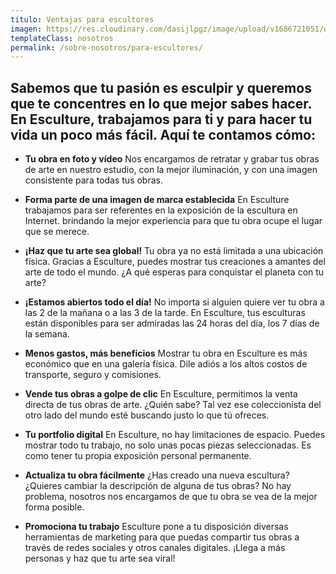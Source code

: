 ```yaml
---
titulo: Ventajas para escultores
imagen: https://res.cloudinary.com/dasijlpgz/image/upload/v1686721051/web/cabecera-artistas.jpg
templateClass: nosotros
permalink: /sobre-nosotros/para-escultores/
---
```


## Sabemos que tu pasión es esculpir y queremos que te concentres en lo que mejor sabes hacer. En Esculture, trabajamos para ti y para hacer tu vida un poco más fácil. Aquí te contamos cómo:

- **Tu obra en foto y vídeo** Nos encargamos de retratar y grabar tus obras de arte en nuestro estudio, con la mejor iluminación, y con una imagen consistente para todas tus obras.

- **Forma parte de una imagen de marca establecida** En Esculture trabajamos para ser referentes en la exposición de la escultura en Internet. brindando la mejor experiencia para que tu obra ocupe el lugar que se merece.

- **¡Haz que tu arte sea global!** Tu obra ya no está limitada a una ubicación física. Gracias a Esculture, puedes mostrar tus creaciones a amantes del arte de todo el mundo. ¿A qué esperas para conquistar el planeta con tu arte?

- **¡Estamos abiertos todo el día!** No importa si alguien quiere ver tu obra a las 2 de la mañana o a las 3 de la tarde. En Esculture, tus esculturas están disponibles para ser admiradas las 24 horas del día, los 7 días de la semana.

- **Menos gastos, más beneficios** Mostrar tu obra en Esculture es más económico que en una galería física. Dile adiós a los altos costos de transporte, seguro y comisiones.

- **Vende tus obras a golpe de clic** En Esculture, permitimos la venta directa de tus obras de arte. ¿Quién sabe? Tal vez ese coleccionista del otro lado del mundo esté buscando justo lo que tú ofreces.

- **Tu portfolio digital** En Esculture, no hay limitaciones de espacio. Puedes mostrar todo tu trabajo, no solo unas pocas piezas seleccionadas. Es como tener tu propia exposición personal permanente.

- **Actualiza tu obra fácilmente** ¿Has creado una nueva escultura? ¿Quieres cambiar la descripción de alguna de tus obras? No hay problema, nosotros nos encargamos de que tu obra se vea de la mejor forma posible.

- **Promociona tu trabajo** Esculture pone a tu disposición diversas herramientas de marketing para que puedas compartir tus obras a través de redes sociales y otros canales digitales. ¡Llega a más personas y haz que tu arte sea viral!
